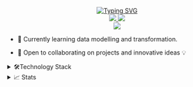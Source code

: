 <p align="center">
<a href="https://github.com/evans-nyang">
<!-- <img src="https://readme-typing-svg.demolab.com?font=Georgia&size=18&duration=2000&pause=100&multiline=true&width=500&height=80+Code&pause=1000&color=000000&width=500&lines=Johnevans+Nyawanga;Data+Engineer+%7C+Python+Developer;Data+%7C+Cloud+%7C+AI" alt="Typing SVG" /> -->
<img src="https://readme-typing-svg.demolab.com?font=Georgia&size=18&duration=2000&pause=100&multiline=true&width=500&height=80+Code&pause=1000&color=ffffcc&lines=Johnevans+Nyawanga;Data+Engineer+%7C+Python+Developer;Data+%7C+Cloud+%7C+AI" alt="Typing SVG" />
</a>

<br/>

<a href="https://www.linkedin.com/in/johnevans-nyawanga/">
    <img src="https://img.shields.io/badge/-Linkedin-blue?style=flat-square&logo=linkedin">
</a>
<a href="nyangjohnevans@outlook.com">
    <img src="https://img.shields.io/badge/-Email-red?style=flat-square&logo=gmail&logoColor=white">
</a>

<br/>

<a href="https://github.com/evans-nyang">
    <img src="https://github-stats-alpha.vercel.app/api?username=evans-nyang&cc=000e&tc=fff&ic=fff&bc=0000">
</a>

</p>

<!-- * 📖  -->

* 🌱 Currently learning data modelling and transformation.

* 👀 Open to collaborating on projects and innovative ideas 💡

<!-- * ⚡ -->

<details>
  <summary>🛠️Technology Stack</summary>
  <!-- Some badges are from https://github.com/Ileriayo/markdown-badges -->

  <h4>👨‍💻 Programming and Scripting Languages</h4>

  <p>
      <a href="#"><img alt="Python" src="https://img.shields.io/badge/Python-14354C.svg?logo=python&logoColor=white"></a>
      <a href="#"><img alt="SQL" src="https://custom-icon-badges.demolab.com/badge/SQL-025E8C.svg?logo=database&logoColor=white"></a>
      <a href="#"><img alt="Bash" src="https://img.shields.io/badge/Bash-121011.svg?logo=gnu-bash&logoColor=white"></a>
      <a href="#"><img alt="Java" src="https://custom-icon-badges.demolab.com/badge/Java-007396.svg?logo=java&logoColor=white"></a>
  </p>

  <h4>🗄️ Database Management</h4>

  <p>
      <a href="#"><img alt="MySQL" src="https://img.shields.io/badge/MySQL-00f.svg?logo=mysql&logoColor=white"></a>
      <a href="#"><img alt="PostgreSQL" src ="https://img.shields.io/badge/PostgreSQL-316192.svg?logo=postgresql&logoColor=white"></a>
  </p>
  
  <h4>🖥 Cloud & Web Hosting</h4>

  <p>
      <a href="#"><img alt="AWS" src="https://img.shields.io/badge/AWS-232F3E.svg?logo=amazon-aws&logoColor=white"></a>
      <a href="#"><img alt="GCP" src="https://img.shields.io/badge/Google%20Cloud-4285F4.svg?logo=google-cloud&logoColor=white"></a>
      <a href="#"><img alt="Azure" src="https://img.shields.io/badge/Azure-0078D4.svg?logo=microsoft-azure&logoColor=white"></a>
      <a href="#"><img alt="GitHub Pages" src="https://img.shields.io/badge/GitHub%20Pages-327FC7.svg?logo=github&logoColor=white"></a>
  </p>


  <h4>💻 Software and Tools</h4>

  <p>
      <a href="#"><img alt="Terraform" src="https://img.shields.io/badge/Terraform-623CE4.svg?logo=terraform&logoColor=white"></a>
      <a href="#"><img alt="dbt" src="https://img.shields.io/badge/dbt-FF5733.svg?logo=dbt&logoColor=white"></a>
      <a href="#"><img alt="Git" src="https://img.shields.io/badge/Git-F05033.svg?logo=git&logoColor=white"></a>
      <a href="#"><img alt="GitHub" src="https://img.shields.io/badge/GitHub-181717.svg?logo=github&logoColor=white"></a>
      <a href="#"><img alt="Airflow" src="https://img.shields.io/badge/Airflow-007BFF.svg?logo=apache-airflow&logoColor=white"></a>
      <a href="#"><img alt="Docker" src="https://img.shields.io/badge/Docker-2496ED.svg?logo=docker&logoColor=white"></a>
      <a href="#"><img alt="Visual Studio Code" src="https://img.shields.io/badge/Visual%20Studio%20Code-007ACC.svg?logo=visual-studio-code&logoColor=white"></a>
      <a href="#"><img alt="Stack Overflow" src="https://img.shields.io/badge/Stack%20Overflow-FE7A16.svg?logo=stack-overflow&logoColor=white"></a>
      <a href="#"><img alt="Slack" src="https://img.shields.io/badge/Slack-4A154B.svg?logo=slack&logoColor=white"></a>
  </p>

</details>

<details>
<summary>📈 Stats</summary>
<h4>My Github Stats</h4>

![](http://github-profile-summary-cards.vercel.app/api/cards/profile-details?username=evans-nyang&theme=dark)

![](http://github-profile-summary-cards.vercel.app/api/cards/repos-per-language?username=evans-nyang&theme=dark)
![](http://github-profile-summary-cards.vercel.app/api/cards/most-commit-language?username=evans-nyang&theme=dark)
![](https://github-readme-streak-stats.herokuapp.com/?user=evans-nyang&theme=dark)

<br>

</details>
